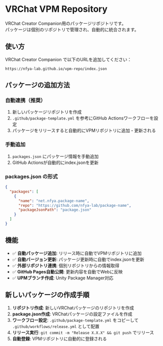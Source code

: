 # VRChat VPM Repository

VRChat Creator Companion用のパッケージリポジトリです。  
パッケージは個別のリポジトリで管理され、自動的に統合されます。

## 使い方

VRChat Creator Companion で以下のURLを追加してください：

```
https://nfya-lab.github.io/vpm-repo/index.json
```

## パッケージの追加方法

### 自動連携（推奨）
1. 新しいパッケージリポジトリを作成
2. `.github/package-template.yml` を参考にGitHub Actionsワークフローを設定
3. パッケージをリリースすると自動的にVPMリポジトリに追加・更新される

### 手動追加
1. `packages.json` にパッケージ情報を手動追加
2. GitHub Actionsが自動的にindex.jsonを更新

### packages.json の形式

```json
{
  "packages": [
    {
      "name": "net.nfya.package-name",
      "repo": "https://github.com/nfya-lab/package-name",
      "packageJsonPath": "package.json"
    }
  ]
}
```

## 機能

- ✅ **自動パッケージ追加**: リリース時に自動でVPMリポジトリに追加
- ✅ **自動バージョン更新**: パッケージ更新時に自動でindex.jsonを更新
- ✅ **外部リポジトリ連携**: 個別リポジトリからの情報取得
- ✅ **GitHub Pages自動公開**: 更新内容を自動でWebに反映
- ✅ **UPMブランチ作成**: Unity Package Manager対応

## 新しいパッケージの作成手順

1. **リポジトリ作成**: 新しいVRChatパッケージのリポジトリを作成
2. **package.json作成**: VRChatパッケージの設定ファイルを作成
3. **ワークフロー設定**: `.github/package-template.yml` をコピーして `.github/workflows/release.yml` として配置
4. **リリース実行**: `git commit -m "Release X.X.X" && git push` でリリース
5. **自動登録**: VPMリポジトリに自動的に登録される